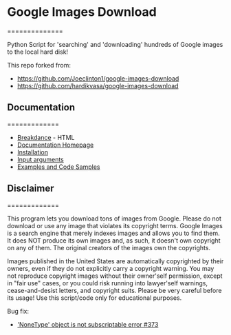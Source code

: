 # Google Images Download
==============

Python Script for 'searching' and 'downloading' hundreds of Google images to the local hard disk!

This repo forked from:
* https://github.com/Joeclinton1/google-images-download
* https://github.com/hardikvasa/google-images-download

## Documentation
=============

* [Breakdance](https://breakdance.github.io/breakdance/) - HTML
* [Documentation Homepage]( <https://google-images-download.readthedocs.io/en/latest/index.html>)
* [Installation](<https://google-images-download.readthedocs.io/en/latest/installation.html>)
* [Input arguments](<https://google-images-download.readthedocs.io/en/latest/arguments.html>)
* [Examples and Code Samples](<https://google-images-download.readthedocs.io/en/latest/examples.html#>)


## Disclaimer
=============

This program lets you download tons of images from Google.
Please do not download or use any image that violates its copyright terms.
Google Images is a search engine that merely indexes images and allows you to find them.
It does NOT produce its own images and, as such, it doesn't own copyright on any of them.
The original creators of the images own the copyrights.

Images published in the United States are automatically copyrighted by their owners,
even if they do not explicitly carry a copyright warning.
You may not reproduce copyright images without their owner'self permission,
except in "fair use" cases,
or you could risk running into lawyer'self warnings, cease-and-desist letters, and copyright suits.
Please be very careful before its usage! Use this script/code only for educational purposes.

Bug fix:
* ['NoneType' object is not subscriptable error #373](https://github.com/hardikvasa/google-images-download/issues/373)
